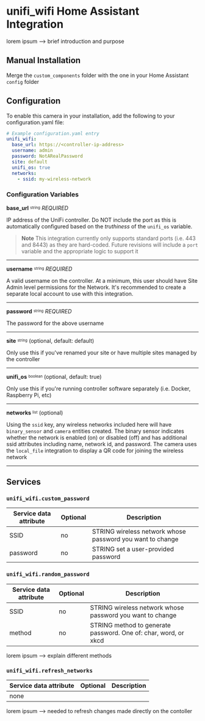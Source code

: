 # unifi_wifi Home Assistant Integration

lorem ipsum --> brief introduction and purpose

## Manual Installation
Merge the ```custom_components``` folder with the one in your Home Assistant ```config``` folder

## Configuration
To enable this camera in your installation, add the following to your configuration.yaml file:
```yaml
# Example configuration.yaml entry
unifi_wifi:
  base_url: https://<controller-ip-address>
  username: admin
  password: NotARealPassword
  site: default
  unifi_os: true
  networks:
    - ssid: my-wireless-network
```

### Configuration Variables
**base_url** <sup><sub>string</sub></sup> *REQUIRED*

IP address of the UniFi controller. Do NOT include the port as this is automatically configured based on the *truthiness* of the ```unifi_os``` variable.
  > **Note**
  > This integration currently only supports standard ports (i.e. 443 and 8443) as they are hard-coded. Future revisions will include a ```port``` variable and the appropriate logic to support it 
___
**username** <sup><sub>string</sub></sup> *REQUIRED*

A valid username on the controller. At a minimum, this user should have Site Admin level permissions for the Network. It's recommended to create a separate local account to use with this integration.
___
**password** <sup><sub>string</sub></sup> *REQUIRED*

The password for the above username
___
**site** <sup><sub>string</sub></sup> (optional, default: default)

Only use this if you've renamed your site or have multiple sites managed by the controller
___
**unifi_os** <sup><sub>boolean</sub></sup> (optional, default: true)

Only use this if you're running controller software separately (i.e. Docker, Raspberry Pi, etc)
___
**networks** <sup><sub>list</sub></sup> (optional)

Using the ```ssid``` key, any wireless networks included here will have ```binary_sensor``` and ```camera``` entities created. The binary sensor indicates whether the network is enabled (on) or disabled (off) and has additional ssid attributes including name, network id, and password. The camera uses the ```local_file``` integration to display a QR code for joining the wireless network
___

## Services
### ```unifi_wifi.custom_password```
  | Service data attribute | Optional | Description |
  |---|---|---|
  | SSID | no | STRING wireless network whose password you want to change  |
  | password | no | STRING set a user-provided password |

### ```unifi_wifi.random_password```
  | Service data attribute | Optional | Description |
  |---|---|---|
  | SSID | no | STRING wireless network whose password you want to change  |
  | method | no | STRING method to generate password. One of: char, word, or xkcd |

lorem ipsum --> explain different methods

### ```unifi_wifi.refresh_networks```
  | Service data attribute | Optional | Description |
  |---|---|---|
  | none | | |

lorem ipsum --> needed to refresh changes made directly on the contoller
